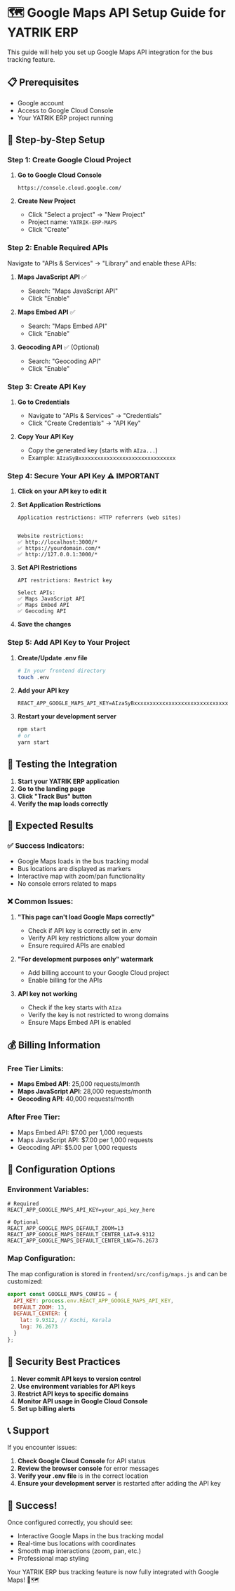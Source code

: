 # 🗺️ Google Maps API Setup Guide for YATRIK ERP

This guide will help you set up Google Maps API integration for the bus tracking feature.

## 📋 Prerequisites

- Google account
- Access to Google Cloud Console
- Your YATRIK ERP project running

## 🚀 Step-by-Step Setup

### Step 1: Create Google Cloud Project

1. **Go to Google Cloud Console**
   ```
   https://console.cloud.google.com/
   ```

2. **Create New Project**
   - Click "Select a project" → "New Project"
   - Project name: `YATRIK-ERP-MAPS`
   - Click "Create"

### Step 2: Enable Required APIs

Navigate to "APIs & Services" → "Library" and enable these APIs:

1. **Maps JavaScript API** ✅
   - Search: "Maps JavaScript API"
   - Click "Enable"

2. **Maps Embed API** ✅
   - Search: "Maps Embed API" 
   - Click "Enable"

3. **Geocoding API** ✅ (Optional)
   - Search: "Geocoding API"
   - Click "Enable"

### Step 3: Create API Key

1. **Go to Credentials**
   - Navigate to "APIs & Services" → "Credentials"
   - Click "Create Credentials" → "API Key"

2. **Copy Your API Key**
   - Copy the generated key (starts with `AIza...`)
   - Example: `AIzaSyBxxxxxxxxxxxxxxxxxxxxxxxxxxxxxxx`

### Step 4: Secure Your API Key ⚠️ IMPORTANT

1. **Click on your API key to edit it**

2. **Set Application Restrictions**
   ```
   Application restrictions: HTTP referrers (web sites)
   
   
   Website restrictions:
   ✅ http://localhost:3000/*
   ✅ https://yourdomain.com/*
   ✅ http://127.0.0.1:3000/*
   ```

3. **Set API Restrictions**
   ```
   API restrictions: Restrict key
   
   Select APIs:
   ✅ Maps JavaScript API
   ✅ Maps Embed API
   ✅ Geocoding API
   ```

4. **Save the changes**

### Step 5: Add API Key to Your Project

1. **Create/Update .env file**
   ```bash
   # In your frontend directory
   touch .env
   ```

2. **Add your API key**
   ```env
   REACT_APP_GOOGLE_MAPS_API_KEY=AIzaSyBxxxxxxxxxxxxxxxxxxxxxxxxxxxxxxx
   ```

3. **Restart your development server**
   ```bash
   npm start
   # or
   yarn start
   ```

## 🧪 Testing the Integration

1. **Start your YATRIK ERP application**
2. **Go to the landing page**
3. **Click "Track Bus" button**
4. **Verify the map loads correctly**

## 🎯 Expected Results

### ✅ Success Indicators:
- Google Maps loads in the bus tracking modal
- Bus locations are displayed as markers
- Interactive map with zoom/pan functionality
- No console errors related to maps

### ❌ Common Issues:

1. **"This page can't load Google Maps correctly"**
   - Check if API key is correctly set in .env
   - Verify API key restrictions allow your domain
   - Ensure required APIs are enabled

2. **"For development purposes only" watermark**
   - Add billing account to your Google Cloud project
   - Enable billing for the APIs

3. **API key not working**
   - Check if the key starts with `AIza`
   - Verify the key is not restricted to wrong domains
   - Ensure Maps Embed API is enabled

## 💰 Billing Information

### Free Tier Limits:
- **Maps Embed API**: 25,000 requests/month
- **Maps JavaScript API**: 28,000 requests/month
- **Geocoding API**: 40,000 requests/month

### After Free Tier:
- Maps Embed API: $7.00 per 1,000 requests
- Maps JavaScript API: $7.00 per 1,000 requests
- Geocoding API: $5.00 per 1,000 requests

## 🔧 Configuration Options

### Environment Variables:
```env
# Required
REACT_APP_GOOGLE_MAPS_API_KEY=your_api_key_here

# Optional
REACT_APP_GOOGLE_MAPS_DEFAULT_ZOOM=13
REACT_APP_GOOGLE_MAPS_DEFAULT_CENTER_LAT=9.9312
REACT_APP_GOOGLE_MAPS_DEFAULT_CENTER_LNG=76.2673
```

### Map Configuration:
The map configuration is stored in `frontend/src/config/maps.js` and can be customized:

```javascript
export const GOOGLE_MAPS_CONFIG = {
  API_KEY: process.env.REACT_APP_GOOGLE_MAPS_API_KEY,
  DEFAULT_ZOOM: 13,
  DEFAULT_CENTER: {
    lat: 9.9312, // Kochi, Kerala
    lng: 76.2673
  }
};
```

## 🚨 Security Best Practices

1. **Never commit API keys to version control**
2. **Use environment variables for API keys**
3. **Restrict API keys to specific domains**
4. **Monitor API usage in Google Cloud Console**
5. **Set up billing alerts**

## 📞 Support

If you encounter issues:

1. **Check Google Cloud Console** for API status
2. **Review the browser console** for error messages
3. **Verify your .env file** is in the correct location
4. **Ensure your development server** is restarted after adding the API key

## 🎉 Success!

Once configured correctly, you should see:
- Interactive Google Maps in the bus tracking modal
- Real-time bus locations with coordinates
- Smooth map interactions (zoom, pan, etc.)
- Professional map styling

Your YATRIK ERP bus tracking feature is now fully integrated with Google Maps! 🚌🗺️
